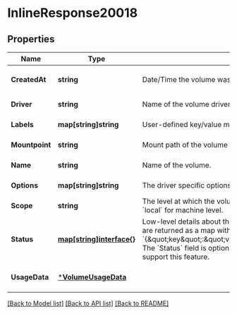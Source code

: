 # InlineResponse20018

## Properties
Name | Type | Description | Notes
------------ | ------------- | ------------- | -------------
**CreatedAt** | **string** | Date/Time the volume was created. | [optional] [default to null]
**Driver** | **string** | Name of the volume driver used by the volume. | [default to null]
**Labels** | **map[string]string** | User-defined key/value metadata. | [default to null]
**Mountpoint** | **string** | Mount path of the volume on the host. | [default to null]
**Name** | **string** | Name of the volume. | [default to null]
**Options** | **map[string]string** | The driver specific options used when creating the volume. | [default to null]
**Scope** | **string** | The level at which the volume exists. Either &#x60;global&#x60; for cluster-wide, or &#x60;local&#x60; for machine level. | [default to null]
**Status** | [**map[string]interface{}**](interface{}.md) | Low-level details about the volume, provided by the volume driver. Details are returned as a map with key/value pairs: &#x60;{\&quot;key\&quot;:\&quot;value\&quot;,\&quot;key2\&quot;:\&quot;value2\&quot;}&#x60;.  The &#x60;Status&#x60; field is optional, and is omitted if the volume driver does not support this feature. | [optional] [default to null]
**UsageData** | [***VolumeUsageData**](VolumeUsageData.md) |  | [optional] [default to null]

[[Back to Model list]](../README.md#documentation-for-models) [[Back to API list]](../README.md#documentation-for-api-endpoints) [[Back to README]](../README.md)

